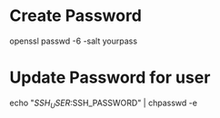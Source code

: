 # Create Password
openssl passwd -6 -salt yourpass


# Update Password for user
echo "$SSH_USER:$SSH_PASSWORD"  | chpasswd -e
